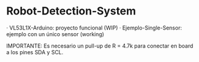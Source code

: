 # Robot-Detection-System

· VL53L1X-Arduino: proyecto funcional (WIP)
· Ejemplo-Single-Sensor: ejemplo con un único sensor (working)

IMPORTANTE: Es necesario un pull-up de R = 4.7k para conectar en board a los pines SDA y SCL.